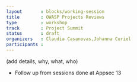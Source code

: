 ```yaml
---
layout       : blocks/working-session
title        : OWASP Projects Reviews
type         : workshop
track        : Project Summit
status       : draft
organizers   : Claudia Casanovas,Johanna Curiel
participants :
---
```


(add details, why, what, who)

- Follow up from sessions done at Appsec 13 